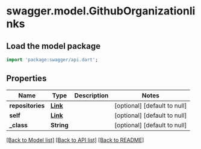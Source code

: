 # swagger.model.GithubOrganizationlinks

## Load the model package
```dart
import 'package:swagger/api.dart';
```

## Properties
Name | Type | Description | Notes
------------ | ------------- | ------------- | -------------
**repositories** | [**Link**](Link.md) |  | [optional] [default to null]
**self** | [**Link**](Link.md) |  | [optional] [default to null]
**_class** | **String** |  | [optional] [default to null]

[[Back to Model list]](../README.md#documentation-for-models) [[Back to API list]](../README.md#documentation-for-api-endpoints) [[Back to README]](../README.md)


